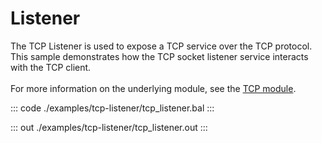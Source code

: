 # Listener

The TCP Listener is used to expose a TCP service over the TCP protocol.
This sample demonstrates how the TCP socket listener service interacts with the TCP client.<br/><br/>
For more information on the underlying module, 
see the [TCP module](https://docs.central.ballerina.io/ballerina/tcp/latest).


::: code ./examples/tcp-listener/tcp_listener.bal :::

::: out ./examples/tcp-listener/tcp_listener.out :::
